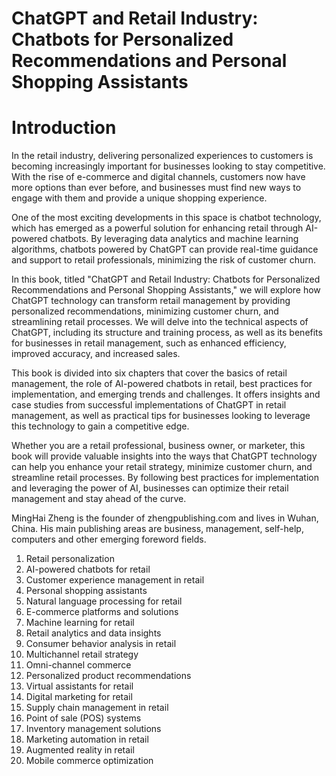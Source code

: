 # ChatGPT and Retail Industry: Chatbots for Personalized Recommendations and Personal Shopping Assistants

# Introduction

In the retail industry, delivering personalized experiences to customers is becoming increasingly important for businesses looking to stay competitive. With the rise of e-commerce and digital channels, customers now have more options than ever before, and businesses must find new ways to engage with them and provide a unique shopping experience.

One of the most exciting developments in this space is chatbot technology, which has emerged as a powerful solution for enhancing retail through AI-powered chatbots. By leveraging data analytics and machine learning algorithms, chatbots powered by ChatGPT can provide real-time guidance and support to retail professionals, minimizing the risk of customer churn.

In this book, titled "ChatGPT and Retail Industry: Chatbots for Personalized Recommendations and Personal Shopping Assistants," we will explore how ChatGPT technology can transform retail management by providing personalized recommendations, minimizing customer churn, and streamlining retail processes. We will delve into the technical aspects of ChatGPT, including its structure and training process, as well as its benefits for businesses in retail management, such as enhanced efficiency, improved accuracy, and increased sales.

This book is divided into six chapters that cover the basics of retail management, the role of AI-powered chatbots in retail, best practices for implementation, and emerging trends and challenges. It offers insights and case studies from successful implementations of ChatGPT in retail management, as well as practical tips for businesses looking to leverage this technology to gain a competitive edge.

Whether you are a retail professional, business owner, or marketer, this book will provide valuable insights into the ways that ChatGPT technology can help you enhance your retail strategy, minimize customer churn, and streamline retail processes. By following best practices for implementation and leveraging the power of AI, businesses can optimize their retail management and stay ahead of the curve.

MingHai Zheng is the founder of zhengpublishing.com and lives in Wuhan, China. His main publishing areas are business, management, self-help, computers and other emerging foreword fields.



1. Retail personalization
2. AI-powered chatbots for retail
3. Customer experience management in retail
4. Personal shopping assistants
5. Natural language processing for retail
6. E-commerce platforms and solutions
7. Machine learning for retail
8. Retail analytics and data insights
9. Consumer behavior analysis in retail
10. Multichannel retail strategy
11. Omni-channel commerce
12. Personalized product recommendations
13. Virtual assistants for retail
14. Digital marketing for retail
15. Supply chain management in retail
16. Point of sale (POS) systems
17. Inventory management solutions
18. Marketing automation in retail
19. Augmented reality in retail
20. Mobile commerce optimization



